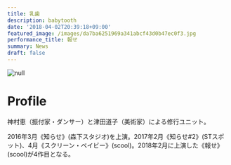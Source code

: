 ```yaml
---
title: 乳歯
description: babytooth
date: '2018-04-02T20:39:18+09:00'
featured_image: /images/da7ba6251969a341abcf43d0b47ec0f3.jpg
performance_title: 報せ
summary: News
draft: false
---
```

![null](/images/da7ba6251969a341abcf43d0b47ec0f3.jpg)

# Profile



神村恵（振付家・ダンサー）と津田道子（美術家）による修行ユニット。

2016年3月《知らせ》(森下スタジオ)を上演。2017年2月《知らせ#2》(STスポット)、4月《スクリーン・ベイビー》(scool)。2018年2月に上演した《報せ》(scool)が4作目となる。

